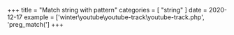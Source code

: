 +++
title = "Match string with pattern"
categories = [ "string" ]
date = 2020-12-17
example = ['winter\youtube\youtube-track\youtube-track.php', 'preg_match(']
+++

